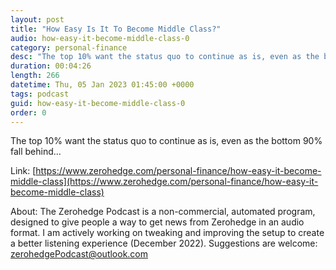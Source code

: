 ```yaml
---
layout: post
title: "How Easy Is It To Become Middle Class?"
audio: how-easy-it-become-middle-class-0
category: personal-finance
desc: "The top 10% want the status quo to continue as is, even as the bottom 90% fall behind..."
duration: 00:04:26
length: 266
datetime: Thu, 05 Jan 2023 01:45:00 +0000
tags: podcast
guid: how-easy-it-become-middle-class-0
order: 0
---
```

The top 10% want the status quo to continue as is, even as the bottom 90% fall behind...

Link: [https://www.zerohedge.com/personal-finance/how-easy-it-become-middle-class](https://www.zerohedge.com/personal-finance/how-easy-it-become-middle-class)

About: The Zerohedge Podcast is a non-commercial, automated program, designed to give people a way to get news from Zerohedge in an audio format.  I am actively working on tweaking and improving the setup to create a better listening experience (December 2022).  Suggestions are welcome: [zerohedgePodcast@outlook.com](mailto:zerohedgePodcast@outlook.com)